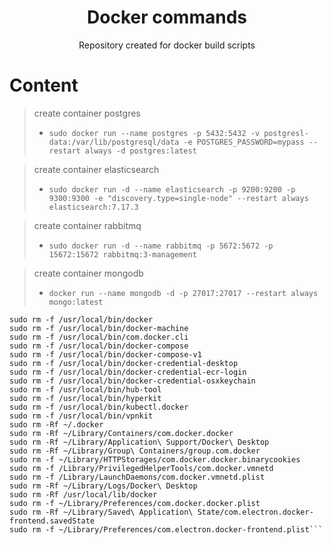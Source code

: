 <h1 align="center"> Docker commands </h1>

<p align="center"> Repository created for docker build scripts </p>

# Content

> create container postgres 
> - `sudo docker run --name postgres -p 5432:5432 -v postgresl-data:/var/lib/postgresql/data -e POSTGRES_PASSWORD=mypass --restart always -d postgres:latest` 

> create container elasticsearch
> - `sudo docker run -d --name elasticsearch -p 9200:9200 -p 9300:9300 -e "discovery.type=single-node" --restart always elasticsearch:7.17.3`

> create container rabbitmq
> - `sudo docker run -d --name rabbitmq -p 5672:5672 -p 15672:15672 rabbitmq:3-management`

> create container mongodb
> - `docker run --name mongodb -d -p 27017:27017 --restart always mongo:latest`

```sudo rm -Rf /Applications/Docker.app
sudo rm -f /usr/local/bin/docker
sudo rm -f /usr/local/bin/docker-machine
sudo rm -f /usr/local/bin/com.docker.cli
sudo rm -f /usr/local/bin/docker-compose
sudo rm -f /usr/local/bin/docker-compose-v1
sudo rm -f /usr/local/bin/docker-credential-desktop
sudo rm -f /usr/local/bin/docker-credential-ecr-login
sudo rm -f /usr/local/bin/docker-credential-osxkeychain
sudo rm -f /usr/local/bin/hub-tool
sudo rm -f /usr/local/bin/hyperkit
sudo rm -f /usr/local/bin/kubectl.docker
sudo rm -f /usr/local/bin/vpnkit
sudo rm -Rf ~/.docker
sudo rm -Rf ~/Library/Containers/com.docker.docker
sudo rm -Rf ~/Library/Application\ Support/Docker\ Desktop
sudo rm -Rf ~/Library/Group\ Containers/group.com.docker
sudo rm -f ~/Library/HTTPStorages/com.docker.docker.binarycookies
sudo rm -f /Library/PrivilegedHelperTools/com.docker.vmnetd
sudo rm -f /Library/LaunchDaemons/com.docker.vmnetd.plist
sudo rm -Rf ~/Library/Logs/Docker\ Desktop
sudo rm -Rf /usr/local/lib/docker
sudo rm -f ~/Library/Preferences/com.docker.docker.plist
sudo rm -Rf ~/Library/Saved\ Application\ State/com.electron.docker-frontend.savedState
sudo rm -f ~/Library/Preferences/com.electron.docker-frontend.plist```
